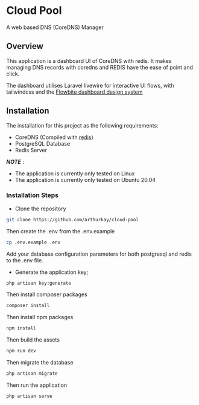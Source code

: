# Cloud Pool

A web based DNS (CoreDNS) Manager

## Overview

This application is a dashboard UI of CoreDNS with redis.
It makes managing DNS records with coredns and REDIS have the ease of
point and click.

The dashboard utilises Laravel livewire for interactive UI flows, with tailwindcss and
the [Flowbite dashboard design system](https://flowbite.com/)

## Installation

The installation for this project as the following requirements:

* CoreDNS (Compiled with [redis](https://github.com/arthurkay/coredns-redis))
* PostgreSQL Database
* Redis Server

***NOTE*** : 

* The application is currently only tested on Linux
* The application is currently only tested on Ubuntu 20.04

### Installation Steps

* Clone the repository

```bash
git clone https://github.com/arthurkay/cloud-pool
```

Then create the .env from the .env.example

```bash
cp .env.example .env
```

Add your database configuration parameters for both postgresql and redis to the .env file.

* Generate the application key;
  
```bash
php artisan key:generate
```

Then install composer packages

```bash
composer install
```


Then install npm packages

```bash
npm install
```

Then build the assets

```bash
npm run dev
```

Then migrate the database

```bash
php artisan migrate
```

Then run the application

```bash
php artisan serve
```